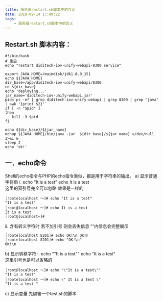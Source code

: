 ```yaml
---
title: 服务器restart.sh脚本中的含义
date: 2018-09-14 17:09:22
tags:
    - 服务器restart.sh脚本中的含义
---
```



## Restart.sh 脚本内容：
```
#!/bin/bash
# 重启
echo "restart diditech-iov-unify-webapi-8300 service"

export JAVA_HOME=/maindisk/jdk1.8.0_151
echo ${JAVA_HOME}
dir_base=/app/diditech-iov-unify-webapi/8300
cd ${dir_base}
echo 'deploying...'
jar_name='diditech-iov-unify-webapi.jar'
pid=`ps -ef | grep diditech-iov-unify-webapi | grep 8300 | grep "java" | awk '{print $2}'`
if [ -n "$pid" ]
then
   kill -9 $pid
fi

echo ${dir_base}/${jar_name}
nohup ${JAVA_HOME}/bin/java -jar  ${dir_base}/${jar_name} >/dev/null 2>&1 &
sleep 2
echo 'ok!'

```

## 一．echo命令
Shell的echo指令与PHP的echo指令类似，都是用于字符串的输出。
a)	显示普通字符串
i.	echo “It is a test”    echo It is a test   
这里的双引号完全可以忽略 效果是一样的
```
[rootelocalhost ～]# echo "It is a test"
"It is a test"
[root@localhost ～]# echo It is a test
It is a test
[root@localhost~]#

```

ii.	含有转义字符时 若不加引号 则会丢失信息  “”内信息会完整展示
```
[rootelocalhost 8201]# echo OK!\n OK!n
[rootelocalhost 8201]# echo "OK!\n"
OK!\n

```

b)	显示转移字符
i.	echo "\"It is a test\""   echo \"It is a test\"  
这里引号也是可以省略的
```
[root@localhost ～]# echo "\"It is a test\""
"It is a test"
[rootelocalhost ～]# echo \" It is a test \"
"It is a test "

```

c)	显示变量
先编辑一个test.sh的脚本





